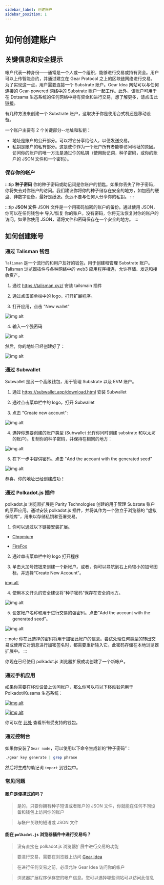 ```yaml
---
sidebar_label: 创建账户
sidebar_position: 1
---
```


# 如何创建账户

## 关键信息和安全提示

帐户代表一种身份——通常是一个人或一个组织，能够进行交易或持有资金。用户可以上传智能合约，并通过建立在 Gear Protocol 之上的区块链网络进行交易。为了实现这一点，用户需要连接一个 Substrate 账户。Gear Idea  网站可以与任何连接的 Gear-powered 网络中的 Substrate 账户一起工作。此外，该账户可用于在 Dotsama 生态系统的任何网络中持有资金和进行交易，想了解更多，请点击此[链接](https://docs.substrate.io/fundamentals/accounts-addresses-keys/)。

有几种方法来创建一个 Substrate 账户，这取决于你是使用台式机还是移动设备。

一个账户主要有 2 个关键部分--地址和私钥：
- 地址是账户的公开部分。可以将它分享给他人，以便发送交易。
- 私钥是账户的私有部分。这是使你作为一个账户所有者能够访问地址的原因。访问你的账户的唯一方法是通过你的私钥（使用助记词，种子密码，或你的账户的 JSON 文件和一个密码）。

### 保存你的帐户

:::tip
**种子密码**
你的种子密码或助记词是你账户的钥匙。如果你丢失了种子密码，你将失去对你账户的访问。我们建议你将你的种子储存在安全的地方，如加密的硬盘、非数字设备，最好是纸张。永远不要与任何人分享你的私钥。
:::

:::tip
**JSON 文件**
JSON 文件是一个用密码加密的账户的备份。通过使用 JSON，你可以在任何钱包中 导入/恢复 你的账户。没有密码，你将无法恢复对你的账户的访问。如果你使用 JSON，请将文件和密码保存在一个安全的地方。
:::

## 如何创建账号

### 通过 Talisman 钱包

`Talisman` 是一个流行的和用户友好的钱包，用于创建和管理 Substrate 账户。Talisman 浏览器插件与各种网络中的 web3 应用程序相连，允许存储、发送和接收资产。

1. 通过 https://talisman.xyz/ 安装 tailsmain 插件

2. 通过点击菜单栏中的 logo，打开扩展程序。

3. 打开应用，点击 "New wallet"

![img alt](./img/talisman-1.png)

4. 输入一个强密码

![img alt](./img/talisman-2.png)

然后，你的地址已经创建好了：

![img alt](./img/talisman-3.png)

### 通过 Subwallet

Subwallet 是另一个高级钱包，用于管理 Substrate 以及 EVM 账户。

1. 通过 https://subwallet.app/download.html 安装 Subwallet

2. 通过点击菜单栏中的 logo，打开 Subwallet

3. 点击 "Create new account":

![img alt](./img/subwallet-1.png)

4. 选择你想要创建的账户类型 (Subwallet 允许你同时创建 substrate 和以太坊的账户)。复制你的种子密码，并保持在相同的地方：

![img alt](./img/subwallet-2.png)

5. 在下一步中提供密码。点击 "Add the account with the generated seed"

![img alt](./img/subwallet-3.png)

恭喜，你的地址已经创建成功！

### 通过 Polkadot.js 插件

polkadot.js 浏览器扩展是 Parity Technologies 创建的用于管理 Substate 账户的原声应用。通过安装 polkadot.js 插件，并将其作为一个独立于浏览器的 "虚拟保险库"，用来以存储私钥和签署交易。

1. 你可以通过以下链接安装扩展。

- [Chromium](https://chrome.google.com/webstore/detail/polkadot%7Bjs%7D-extension/mopnmbcafieddcagagdcbnhejhlodfdd?hl=en)

- [FireFox](https://addons.mozilla.org/en-US/firefox/addon/polkadot-js-extension)

2. 通过单击菜单栏中的 logo 打开程序

3. 单击大加号按钮来创建一个新帐户。或者，你可以导航到右上角较小的加号图标，并选择“Create New Account”。

[img alt](./img/create-account-1.png)

4. 使用本文开头的安全建议将“种子密码”保存在安全的地方。

![img alt](./img/create-account-2.png)

5. 设定帐户名称和用于进行交易的强密码。点击“Add the account with the generated seed”。

![img alt](./img/create-account-3.png)

:::note
你在此选择的密码将用于加密此帐户的信息。尝试处理任何类型的转出交易或使用它对消息进行加密签名时，都需要重新输入它。此密码存储在本地浏览器扩展中。
:::

你现在已经使用 polkadot.js 浏览器扩展成功创建了一个新帐户。

### 通过手机应用

如果你需要在移动设备上访问帐户，那么你可以将以下移动钱包用于 Polkadot/Kusama 生态系统：

[![img alt](./img/nova-logo.png)](https://novawallet.io/)

[![img alt](./img/subwallet-logo.png)](https://subwallet.app/)

你可以在 [此处](https://wiki.polkadot.network/docs/build-wallets) 查看所有受支持的钱包。

### 通过控制台

如果你安装了`Gear node`，可以使用以下命令生成新的“种子密码”：

```sh
./gear key generate | grep phrase
```

然后将生成的助记词 `import` 到钱包中。


### 常见问题

#### 账户是便携式的吗？

>是的，只要你拥有种子短语或者账户的 JSON 文件，你就能在任何不同设备和钱包上访问你的账户

>与帐户关联的短语或 JSON 文件

#### 能在 `polkadot.js` 浏览器插件中进行交易吗？

>没有直接在 polkadot.js 浏览器扩展中进行交易的功能

>要进行交易，需要在浏览器上访问 [Gear Idea](https://idea.gear-tech.io)

>在进行任何交易之前，必须允许 Gear Idea 访问你的帐户

>浏览器扩展程序保存您的帐户信息。您可以选择哪些网站可以访问此信息
